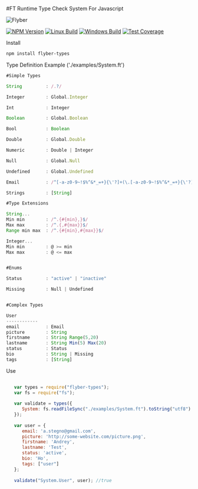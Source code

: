#FT
Runtime Type Check System For Javascript

![Flyber](http://res.cloudinary.com/nixar-work/image/upload/v1473975258/13268115_880281065449309_626424912755329334_o.jpg)

  [![NPM Version][npm-image]][npm-url]
  [![Linux Build][travis-image]][travis-url]
  [![Windows Build][appveyor-image]][appveyor-url]
  [![Test Coverage][coveralls-image]][coveralls-url]

Install
```bash
npm install flyber-types
```

Type Definition Example ('./examples/System.ft')
```javascript
#Simple Types

String         : /.?/

Integer        : Global.Integer

Int            : Integer

Boolean        : Global.Boolean

Bool           : Boolean

Double         : Global.Double

Numeric        : Double | Integer

Null           : Global.Null

Undefined      : Global.Undefined

Email          : /^[-a-z0-9~!$%^&*_=+}{\'?]+(\.[-a-z0-9~!$%^&*_=+}{\'?]+)*@([a-z0-9_][-a-z0-9_]*(\.[-a-z0-9_]+)*\.(aero|arpa|biz|com|coop|edu|gov|info|int|mil|museum|name|net|org|pro|travel|mobi|[a-z][a-z])|([0-9]{1,3}\.[0-9]{1,3}\.[0-9]{1,3}\.[0-9]{1,3}))(:[0-9]{1,5})?$/i

Strings        : [String]

#Type Extensions

String...
Min min        : /^.{#{min},}$/
Max max        : /^.{,#{max}}$/
Range min max  : /^.{#{min},#{max}}$/

Integer...
Min min        : @ >= min
Max max        : @ <= max


#Enums

Status         : "active" | "inactive"

Missing        : Null | Undefined


#Complex Types

User
------------
email          : Email
picture        : String
firstname      : String Range(5,20)
lastname       : String Min(5) Max(20)
status         : Status
bio            : String | Missing
tags           : [String]
```

Use 
```javascript
   
   var types = require("flyber-types");
   var fs = require("fs");
   
   var validate = types({
      System: fs.readFileSync("./examples/System.ft").toString("utf8")
   });
   
   var user = {
      email: 'a.stegno@gmail.com',
      picture: 'http://some-website.com/picture.png',
      firstname: 'Andrey',
      lastname: 'Test',
      status: 'active',
      bio: 'Ho',
      tags: ["user"]
   };
   
   validate("System.User", user); //true
```



[npm-image]: https://img.shields.io/npm/v/express.svg
[npm-url]: https://npmjs.org/package/flyber-types
[downloads-image]: https://img.shields.io/npm/dm/express.svg
[downloads-url]: https://npmjs.org/package/flyber-types
[travis-image]: https://img.shields.io/travis/expressjs/express/master.svg?label=linux
[travis-url]: https://travis-ci.org/expressjs/express
[appveyor-image]: https://img.shields.io/appveyor/ci/dougwilson/express/master.svg?label=windows
[appveyor-url]: https://ci.appveyor.com/project/dougwilson/express
[coveralls-image]: https://img.shields.io/coveralls/expressjs/express/master.svg
[coveralls-url]: https://coveralls.io/r/expressjs/express?branch=master
[gratipay-image-visionmedia]: https://img.shields.io/gratipay/visionmedia.svg
[gratipay-url-visionmedia]: https://gratipay.com/visionmedia/
[gratipay-image-dougwilson]: https://img.shields.io/gratipay/dougwilson.svg
[gratipay-url-dougwilson]: https://gratipay.com/dougwilson/